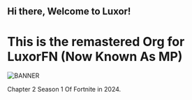 ## Hi there, Welcome to Luxor!

# This is the remastered Org for LuxorFN (Now Known As MP)
![BANNER](bannnnnnnnerrrrrrrrrrrrrrr.png)

Chapter 2 Season 1 Of Fortnite in 2024.
